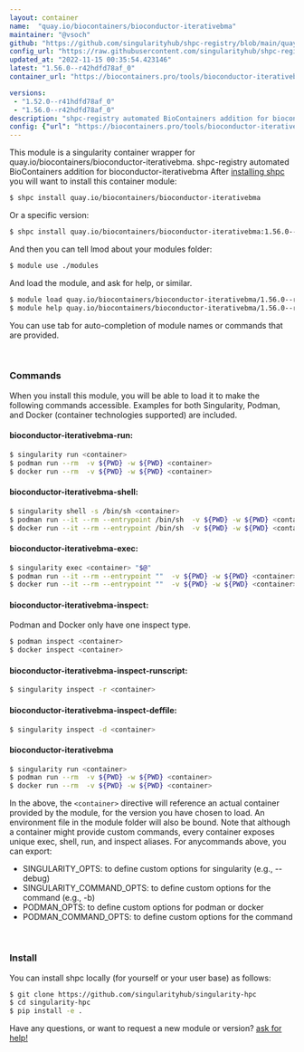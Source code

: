 ```yaml
---
layout: container
name:  "quay.io/biocontainers/bioconductor-iterativebma"
maintainer: "@vsoch"
github: "https://github.com/singularityhub/shpc-registry/blob/main/quay.io/biocontainers/bioconductor-iterativebma/container.yaml"
config_url: "https://raw.githubusercontent.com/singularityhub/shpc-registry/main/quay.io/biocontainers/bioconductor-iterativebma/container.yaml"
updated_at: "2022-11-15 00:35:54.423146"
latest: "1.56.0--r42hdfd78af_0"
container_url: "https://biocontainers.pro/tools/bioconductor-iterativebma"

versions:
 - "1.52.0--r41hdfd78af_0"
 - "1.56.0--r42hdfd78af_0"
description: "shpc-registry automated BioContainers addition for bioconductor-iterativebma"
config: {"url": "https://biocontainers.pro/tools/bioconductor-iterativebma", "maintainer": "@vsoch", "description": "shpc-registry automated BioContainers addition for bioconductor-iterativebma", "latest": {"1.56.0--r42hdfd78af_0": "sha256:915c4657d4a3d978b0ae6553d50b67d8b8738330d4ff58e16b3b1f530b8f061c"}, "tags": {"1.52.0--r41hdfd78af_0": "sha256:d132341a61f38467eee342ac2c095a21f5a595fa452f0eacd79b836324c1e5ea", "1.56.0--r42hdfd78af_0": "sha256:915c4657d4a3d978b0ae6553d50b67d8b8738330d4ff58e16b3b1f530b8f061c"}, "docker": "quay.io/biocontainers/bioconductor-iterativebma"}
---
```


This module is a singularity container wrapper for quay.io/biocontainers/bioconductor-iterativebma.
shpc-registry automated BioContainers addition for bioconductor-iterativebma
After [installing shpc](#install) you will want to install this container module:


```bash
$ shpc install quay.io/biocontainers/bioconductor-iterativebma
```

Or a specific version:

```bash
$ shpc install quay.io/biocontainers/bioconductor-iterativebma:1.56.0--r42hdfd78af_0
```

And then you can tell lmod about your modules folder:

```bash
$ module use ./modules
```

And load the module, and ask for help, or similar.

```bash
$ module load quay.io/biocontainers/bioconductor-iterativebma/1.56.0--r42hdfd78af_0
$ module help quay.io/biocontainers/bioconductor-iterativebma/1.56.0--r42hdfd78af_0
```

You can use tab for auto-completion of module names or commands that are provided.

<br>

### Commands

When you install this module, you will be able to load it to make the following commands accessible.
Examples for both Singularity, Podman, and Docker (container technologies supported) are included.

#### bioconductor-iterativebma-run:

```bash
$ singularity run <container>
$ podman run --rm  -v ${PWD} -w ${PWD} <container>
$ docker run --rm  -v ${PWD} -w ${PWD} <container>
```

#### bioconductor-iterativebma-shell:

```bash
$ singularity shell -s /bin/sh <container>
$ podman run --it --rm --entrypoint /bin/sh  -v ${PWD} -w ${PWD} <container>
$ docker run --it --rm --entrypoint /bin/sh  -v ${PWD} -w ${PWD} <container>
```

#### bioconductor-iterativebma-exec:

```bash
$ singularity exec <container> "$@"
$ podman run --it --rm --entrypoint ""  -v ${PWD} -w ${PWD} <container> "$@"
$ docker run --it --rm --entrypoint ""  -v ${PWD} -w ${PWD} <container> "$@"
```

#### bioconductor-iterativebma-inspect:

Podman and Docker only have one inspect type.

```bash
$ podman inspect <container>
$ docker inspect <container>
```

#### bioconductor-iterativebma-inspect-runscript:

```bash
$ singularity inspect -r <container>
```

#### bioconductor-iterativebma-inspect-deffile:

```bash
$ singularity inspect -d <container>
```



#### bioconductor-iterativebma

```bash
$ singularity run <container>
$ podman run --rm  -v ${PWD} -w ${PWD} <container>
$ docker run --rm  -v ${PWD} -w ${PWD} <container>
```


In the above, the `<container>` directive will reference an actual container provided
by the module, for the version you have chosen to load. An environment file in the
module folder will also be bound. Note that although a container
might provide custom commands, every container exposes unique exec, shell, run, and
inspect aliases. For anycommands above, you can export:

 - SINGULARITY_OPTS: to define custom options for singularity (e.g., --debug)
 - SINGULARITY_COMMAND_OPTS: to define custom options for the command (e.g., -b)
 - PODMAN_OPTS: to define custom options for podman or docker
 - PODMAN_COMMAND_OPTS: to define custom options for the command

<br>

### Install

You can install shpc locally (for yourself or your user base) as follows:

```bash
$ git clone https://github.com/singularityhub/singularity-hpc
$ cd singularity-hpc
$ pip install -e .
```

Have any questions, or want to request a new module or version? [ask for help!](https://github.com/singularityhub/singularity-hpc/issues)